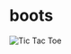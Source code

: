 # boots
![Tic Tac Toe](http://i.imgur.com/cC3iLlv.png "Using HTML tables and css to create a Tic Tac Toe board.")
